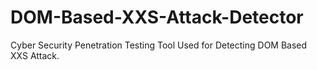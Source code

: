 # DOM-Based-XXS-Attack-Detector
Cyber Security Penetration Testing Tool Used for Detecting DOM Based XXS Attack.
